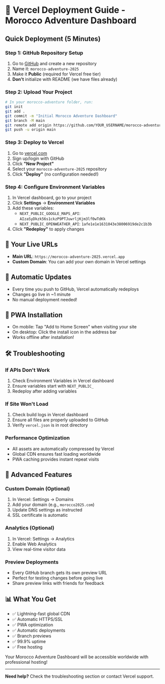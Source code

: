 # 🚀 Vercel Deployment Guide - Morocco Adventure Dashboard

## Quick Deployment (5 Minutes)

### Step 1: GitHub Repository Setup

1. Go to [GitHub](https://github.com) and create a new repository
2. Name it: `morocco-adventure-2025`
3. Make it **Public** (required for Vercel free tier)
4. **Don't** initialize with README (we have files already)

### Step 2: Upload Your Project

```bash
# In your morocco-adventure folder, run:
git init
git add .
git commit -m "Initial Morocco Adventure Dashboard"
git branch -M main
git remote add origin https://github.com/YOUR_USERNAME/morocco-adventure-2025.git
git push -u origin main
```

### Step 3: Deploy to Vercel

1. Go to [vercel.com](https://vercel.com)
2. Sign up/login with GitHub
3. Click **"New Project"**
4. Select your `morocco-adventure-2025` repository
5. Click **"Deploy"** (no configuration needed!)

### Step 4: Configure Environment Variables

1. In Vercel dashboard, go to your project
2. Click **Settings** → **Environment Variables**
3. Add these variables:
   - `NEXT_PUBLIC_GOOGLE_MAPS_API`: `AIzaSyDkzk56s1ckzP9PTJuwrljKjm3lf0wTdKk`
   - `NEXT_PUBLIC_OPENWEATHER_API`: `1afe1e1e1631043e38006919de2c1b3b`
4. Click **"Redeploy"** to apply changes

## 🎯 Your Live URLs

- **Main URL**: `https://morocco-adventure-2025.vercel.app`
- **Custom Domain**: You can add your own domain in Vercel settings

## 🔄 Automatic Updates

- Every time you push to GitHub, Vercel automatically redeploys
- Changes go live in ~1 minute
- No manual deployment needed!

## 📱 PWA Installation

- On mobile: Tap "Add to Home Screen" when visiting your site
- On desktop: Click the install icon in the address bar
- Works offline after installation!

## 🛠️ Troubleshooting

### If APIs Don't Work

1. Check Environment Variables in Vercel dashboard
2. Ensure variables start with `NEXT_PUBLIC_`
3. Redeploy after adding variables

### If Site Won't Load

1. Check build logs in Vercel dashboard
2. Ensure all files are properly uploaded to GitHub
3. Verify `vercel.json` is in root directory

### Performance Optimization

- All assets are automatically compressed by Vercel
- Global CDN ensures fast loading worldwide
- PWA caching provides instant repeat visits

## 🔧 Advanced Features

### Custom Domain (Optional)

1. In Vercel: Settings → Domains
2. Add your domain (e.g., `morocco2025.com`)
3. Update DNS settings as instructed
4. SSL certificate is automatic

### Analytics (Optional)

1. In Vercel: Settings → Analytics
2. Enable Web Analytics
3. View real-time visitor data

### Preview Deployments

- Every GitHub branch gets its own preview URL
- Perfect for testing changes before going live
- Share preview links with friends for feedback

## 📊 What You Get

- ✅ Lightning-fast global CDN
- ✅ Automatic HTTPS/SSL
- ✅ PWA optimization
- ✅ Automatic deployments
- ✅ Branch previews
- ✅ 99.9% uptime
- ✅ Free hosting

Your Morocco Adventure Dashboard will be accessible worldwide with professional hosting!

---

**Need help?** Check the troubleshooting section or contact Vercel support.
